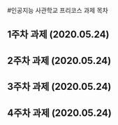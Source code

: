 #인공지능 사관학교 프리코스 과제 목차

## 1주차 과제 (2020.05.24)

## 2주차 과제 (2020.05.24)

## 3주차 과제 (2020.05.24)

## 4주차 과제 (2020.05.24)


